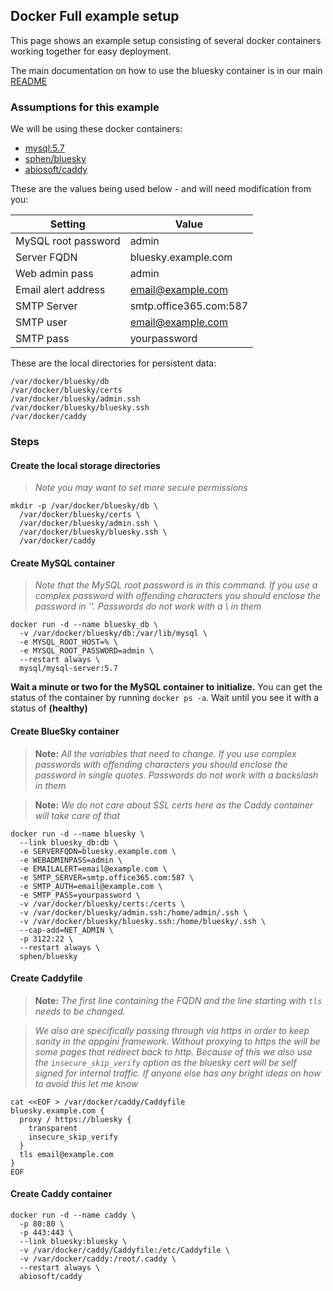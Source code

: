 ## Docker Full example setup

This page shows an example setup consisting of several docker containers working together for easy deployment.

The main documentation on how to use the bluesky container is in our main [README](https://github.com/logicnow/BlueSky/blob/master/docker/README.md)

### Assumptions for this example

We will be using these docker containers:
- [mysql:5.7](https://hub.docker.com/_/mysql/)
- [sphen/bluesky](https://hub.docker.com/r/sphen/bluesky/)
- [abiosoft/caddy](https://hub.docker.com/r/abiosoft/caddy/)

These are the values being used below - and will need modification from you:

| Setting | Value |
| --- | --- |
| MySQL root password | admin |
| Server FQDN | bluesky.example.com |
| Web admin pass | admin |
| Email alert address | email@example.com |
| SMTP Server | smtp.office365.com:587 |
| SMTP user | email@example.com |
| SMTP pass | yourpassword |

These are the local directories for persistent data:
```
/var/docker/bluesky/db
/var/docker/bluesky/certs
/var/docker/bluesky/admin.ssh
/var/docker/bluesky/bluesky.ssh
/var/docker/caddy
```

### Steps

#### Create the local storage directories

> _Note you may want to set more secure permissions_

```
mkdir -p /var/docker/bluesky/db \
  /var/docker/bluesky/certs \
  /var/docker/bluesky/admin.ssh \
  /var/docker/bluesky/bluesky.ssh \
  /var/docker/caddy
```

#### Create MySQL container

> _Note that the MySQL root password is in this command. If you use a complex password with offending characters you should enclose the password in ''. Passwords do not work with a \ in them_

```
docker run -d --name bluesky_db \
  -v /var/docker/bluesky/db:/var/lib/mysql \
  -e MYSQL_ROOT_HOST=% \
  -e MYSQL_ROOT_PASSWORD=admin \
  --restart always \
  mysql/mysql-server:5.7
```

**Wait a minute or two for the MySQL container to initialize.** You can get the status of the container by running `docker ps -a`.  Wait until you see it with a status of **(healthy)**

#### Create BlueSky container

> **Note:** _All the variables that need to change.  If you use complex passwords with offending characters you should enclose the password in single quotes.  Passwords do not work with a backslash in them_

> **Note:** _We do not care about SSL certs here as the Caddy container will take care of that_

```
docker run -d --name bluesky \
  --link bluesky_db:db \
  -e SERVERFQDN=bluesky.example.com \
  -e WEBADMINPASS=admin \
  -e EMAILALERT=email@example.com \
  -e SMTP_SERVER=smtp.office365.com:587 \
  -e SMTP_AUTH=email@example.com \
  -e SMTP_PASS=yourpassword \
  -v /var/docker/bluesky/certs:/certs \
  -v /var/docker/bluesky/admin.ssh:/home/admin/.ssh \
  -v /var/docker/bluesky/bluesky.ssh:/home/bluesky/.ssh \
  --cap-add=NET_ADMIN \
  -p 3122:22 \
  --restart always \
  sphen/bluesky
```

#### Create Caddyfile

> **Note:** _The first line containing the FQDN and the line starting with `tls` needs to be changed._

> _We also are specifically passing through via https in order to keep sanity in the appgini framework.  Without proxying to https the will be some pages that redirect back to http.  Because of this we also use the `insecure_skip_verify` option as the bluesky cert will be self signed for internal traffic.  If anyone else has any bright ideas on how to avoid this let me know_

```
cat <<EOF > /var/docker/caddy/Caddyfile
bluesky.example.com {
  proxy / https://bluesky {
    transparent
    insecure_skip_verify
  }
  tls email@example.com
}
EOF
```

#### Create Caddy container

```
docker run -d --name caddy \
  -p 80:80 \
  -p 443:443 \
  --link bluesky:bluesky \
  -v /var/docker/caddy/Caddyfile:/etc/Caddyfile \
  -v /var/docker/caddy:/root/.caddy \
  --restart always \
  abiosoft/caddy
```
